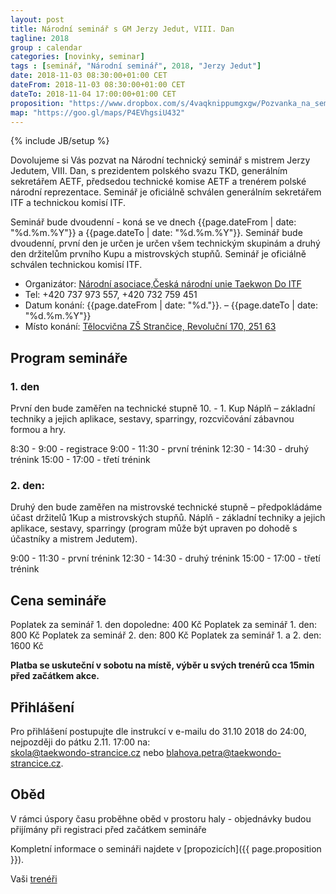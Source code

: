 ```yaml
---
layout: post
title: Národní seminář s GM Jerzy Jedut, VIII. Dan 
tagline: 2018
group : calendar
categories: [novinky, seminar]
tags : [seminář, "Národní seminář", 2018, "Jerzy Jedut"]
date: 2018-11-03 08:30:00+01:00 CET
dateFrom: 2018-11-03 08:30:00+01:00 CET
dateTo: 2018-11-04 17:00:00+01:00 CET
proposition: "https://www.dropbox.com/s/4vaqknippumgxgw/Pozvanka_na_seminar_2018.pdf?dl=0"
map: "https://goo.gl/maps/P4EVhgsiU432"
---
```

{% include JB/setup %}

Dovolujeme si Vás pozvat na Národní technický seminář s mistrem Jerzy Jedutem, VIII. Dan, s prezidentem polského svazu TKD, generálním sekretářem AETF, předsedou  technické komise AETF a trenérem polské národní reprezentace.
Seminář je oficiálně schválen generálním sekretářem ITF a technickou komisí ITF.

Seminář bude dvoudenní - koná se ve dnech {{page.dateFrom | date: "%d.%m.%Y"}} a {{page.dateTo | date: "%d.%m.%Y"}}. Seminář bude dvoudenní, první den je určen je určen všem technickým skupinám a druhý den držitelům prvního Kupu a mistrovských stupňů.
Seminář je oficiálně schválen technickou komisí ITF.

- Organizátor: [Národní asociace,Česká národní unie Taekwon Do ITF](https://www.taekwondocz.com/)
- Tel: +420 737 973 557, +420 732 759 451
- Datum konání:  {{page.dateFrom | date: "%d."}}. – {{page.dateTo | date: "%d.%m.%Y"}}
- Místo konání: [Tělocvična ZŠ Strančice, Revoluční 170, 251 63]({{page.map}})

## Program semináře

### 1. den

První den bude zaměřen na technické stupně 10. - 1. Kup
Náplň – základní techniky a jejich aplikace, sestavy, sparringy, rozcvičování zábavnou formou a hry.
 
  8:30 - 9:00        - registrace
  9:00 - 11:30       - první trénink
12:30 - 14:30        - druhý trénink
15:00 - 17:00        - třetí trénink

### 2. den:

Druhý den bude zaměřen na mistrovské technické stupně – předpokládáme účast držitelů 1Kup a mistrovských stupňů.
Náplň - základní techniky a jejich aplikace, sestavy, sparringy (program může být upraven po dohodě s účastníky a mistrem Jedutem). 
 
  9:00 - 11:30       - první trénink
12:30 - 14:30        - druhý trénink
15:00 - 17:00        - třetí trénink

## Cena semináře

Poplatek za seminář 1. den dopoledne: 400 Kč
Poplatek za seminář 1. den: 800 Kč
Poplatek za seminář 2. den: 800 Kč
Poplatek za seminář 1. a 2. den: 1600 Kč

**Platba se uskuteční v sobotu na místě, výběr u svých trenérů cca 15min před začátkem akce.**

## Přihlášení

Pro přihlášení postupujte dle instrukcí v e-mailu do 31.10 2018 do 24:00, nejpozději do pátku 2.11. 17:00 na:    
skola@taekwondo-strancice.cz nebo blahova.petra@taekwondo-strancice.cz.

## Oběd

V rámci úspory času proběhne oběd v prostoru haly - objednávky budou přijímány při registraci před začátkem semináře

Kompletní informace o semináři najdete v [propozicích]({{ page.proposition }}).

Vaši [trenéři](/treneri)

